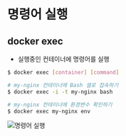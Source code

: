 # 명령어 실행
## docker exec
- 실행중인 컨테이너에 명령어를 실행
```bash
$ docker exec [container] [command]

# my-nginx 컨테이너에 Bash 셀로 접속하기
$ docker exec -i -t my-nginx bash

# my-nginx 컨테이너에 환경변수 확인하기
$ docker exec my-nginx env
```

![명령어 실행](https://github.com/joosang425/study-devops/assets/68217970/c7260ee6-87cc-48cd-9121-a62f85da6d5f)
